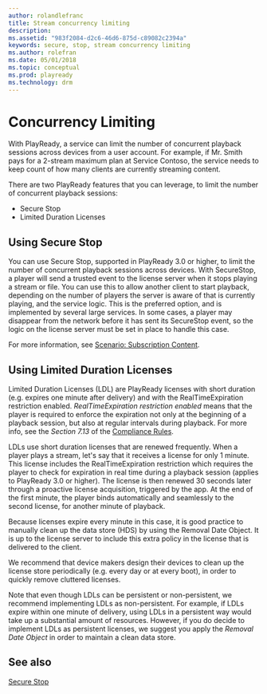 ```yaml
---
author: rolandlefranc
title: Stream concurrency limiting
description:
ms.assetid: "983f2084-d2c6-46d6-875d-c89082c2394a"
keywords: secure, stop, stream concurrency limiting
ms.author: rolefran
ms.date: 05/01/2018
ms.topic: conceptual
ms.prod: playready
ms.technology: drm
---
```



# Concurrency Limiting

With PlayReady, a service can limit the number of concurrent playback sessions across devices from a user account. For example, if Mr. Smith pays for a 2-stream maximum plan at Service Contoso, the service needs to keep count of how many clients are currently streaming content.

There are two PlayReady features that you can leverage, to limit the number of concurrent playback sessions:

* Secure Stop
* Limited Duration Licenses

## Using Secure Stop

You can use Secure Stop, supported in PlayReady 3.0 or higher, to limit the number of concurrent playback sessions across devices.
With SecureStop, a player will send a trusted event to the license server when it stops playing a stream or file. You can use this to allow another client to start playback, depending on the number of players the server is aware of that is currently playing, and the service logic. This is the preferred option, and is implemented by several large services. In some cases, a player may disappear from the network before it has sent its SecureStop event, so the logic on the license server must be set in place to handle this case.

For more information, see [Scenario: Subscription Content](scenario-subscription-content.md).

## Using Limited Duration Licenses

Limited Duration Licenses (LDL) are PlayReady licenses with short duration (e.g. expires one minute after delivery) and with the RealTimeExpiration restriction enabled. *RealTimeExpiration restriction enabled* means that the player is required to enforce the expiration not only at the beginning of a playback session, but also at regular intervals during playback. For more info, see the *Section 7.13* of the [Compliance Rules](https://www.microsoft.com/playready/licensing/compliance/).

LDLs use short duration licenses that are renewed frequently. When a player plays a stream, let's say that it receives a license for only 1 minute. This license includes the RealTimeExpiration restriction which requires the player to check for expiration in real time during a playback session (applies to PlayReady 3.0 or higher). The license is then renewed 30 seconds later through a proactive license acquisition, triggered by the app. At the end of the first minute, the player binds automatically and seamlessly to the second license, for another minute of playback.

Because licenses expire every minute in this case, it is good practice to manually clean up the data store (HDS) by using the Removal Date Object. It is up to the license server to include this extra policy in the license that is delivered to the client.

We recommend that device makers design their devices to clean up the license store periodically (e.g. every day or at every boot), in order to quickly remove cluttered licenses.

Note that even though LDLs can be persistent or non-persistent, we recommend implementing LDLs as non-persistent. For example, if LDLs expire within one minute of delivery, using LDLs in a persistent way would take up a substantial amount of resources. However, if you do decide to implement LDLs as persistent licenses, we suggest you apply the *Removal Date Object* in order to maintain a clean data store.

## See also

[Secure Stop](secure-stop-pk.md)
